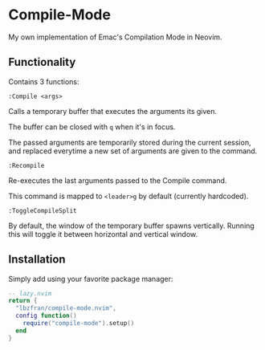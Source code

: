 
# Compile-Mode

My own implementation of Emac's Compilation Mode in Neovim.

## Functionality

Contains 3 functions:

`:Compile <args>`

Calls a temporary buffer that executes the arguments its given.

The buffer can be closed with `q` when it's in focus.

The passed arguments are temporarily stored during the current session,
and replaced everytime a new set of arguments are given to the command.

`:Recompile`

Re-executes the last arguments passed to the Compile command.

This command is mapped to `<leader>g` by default (currently hardcoded).

`:ToggleCompileSplit`

By default, the window of the temporary buffer spawns vertically.
Running this will toggle it between horizontal and vertical window.

## Installation

Simply add using your favorite package manager:

```lua
-- lazy.nvim
return {
  "lbzfran/compile-mode.nvim",
  config function()
    require("compile-mode").setup()
  end
}
```
